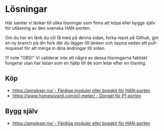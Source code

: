 # Lösningar

Här samlar vi länkar till olika lösningar som finns att köpa eller bygga själv
för utläsning av den svenska HAN-porten. 

Om du har en länk du vill få med på denna sidan, forka repot på Github, gör en ny 
branch på din fork där du lägger till länken och öppna sedan ett pull-requeset för att 
merga in dina ändringar till sidan.

!!! note "OBS!"
    Vi validerar inte att några av dessa lösningarna faktiskt fungerar utan
    har listan som en hjälp till de som letar efter en lösning.

## Köp

* [https://amsleser.no/ - Färdiga moduler eller byggkit för HAN-porten](https://amsleser.no/) 
* [https://www.homewizard.com/p1-meter/ - Dongel för P1 porten](https://www.homewizard.com/p1-meter/)
## Bygg själv

* [https://amsleser.no/ - Färdiga moduler eller byggkit för HAN-porten](https://amsleser.no/) 
